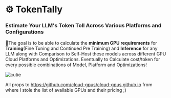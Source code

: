 # ⚙️ TokenTally
### Estimate Your LLM's Token Toll Across Various Platforms and Configurations

🎯The goal is to be able to calculate the **minimum GPU requirements** for **Training**(Fine Tuning and Continued Pre Training) and **Inference** for any LLM along with Comparison to Self-Host these models across different GPU Cloud Platforms and Optimizations. Eventually to Calculate cost/token for every possible combinations of Model, Platform and Optimizations!

![cutie](https://github.com/adarshxs/TokenTally/assets/114558126/0f584e00-5bf8-4763-a885-8ca5a7e87ee9)



All props to https://github.com/cloud-gpus/cloud-gpus.github.io from where I stole the list of available GPUs and their pricing ;)
